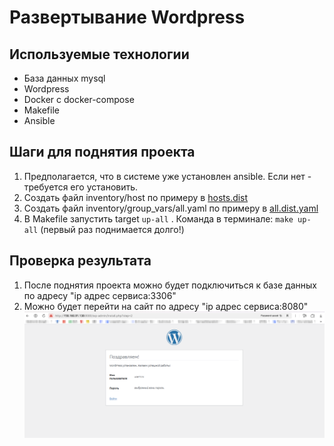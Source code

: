 # Развертывание Wordpress

## Используемые технологии

- База данных mysql
- Wordpress
- Docker с docker-compose
- Makefile
- Ansible

## Шаги для поднятия проекта

1. Предполагается, что в системе уже установлен ansible. Если нет - требуется его установить.
2. Создать файл inventory/host по примеру в [hosts.dist](inventory/hosts.dist)
3. Создать файл inventory/group_vars/all.yaml по примеру в [all.dist.yaml](inventory/group_vars/all.dist.yaml)
4. В Makefile запустить target ```up-all``` . Команда в терминале: ```make up-all``` (первый раз поднимается долго!)

## Проверка результата

1. После поднятия проекта можно будет подключиться к базе данных по адресу "ip адрес сервиса:3306"
2. Можно будет перейти на сайт по адресу "ip адрес сервиса:8080"
   ![wordpress_is_working.png](wordpress_is_working.png)
